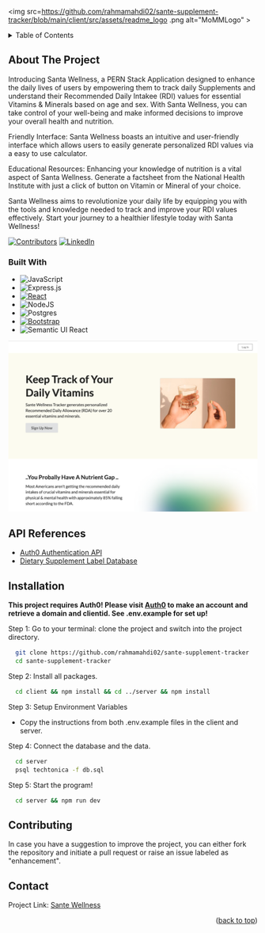 
<img src=https://github.com/rahmamahdi02/sante-supplement-tracker/blob/main/client/src/assets/readme_logo .png alt="MoMMLogo" >

<!-- TABLE OF CONTENTS -->
<details>
  <summary>Table of Contents</summary>
  <ol>
    <li>
      <a href="#about-the-project">About The Project</a>
      <ul>
        <li><a href="#built-with">Built With</a></li>
        <li><a href="api-reference">API Reference</a></li>
      </ul>
    </li>
        <li><a href="#installation">Installation</a></li>
    <!-- <li><a href="#usage">Usage</a></li>
    <li><a href="#roadmap">Roadmap</a></li> -->
    <li><a href="#contributing">Contributing</a></li>
    <li><a href="#contact">Contact</a></li>
    <li><a href="#acknowledgments">Acknowledgments</a></li>
  </ol>
</details>

<!-- ABOUT THE PROJECT -->

## About The Project


Introducing Santa Wellness, a PERN Stack Application designed to enhance the daily lives of users by empowering them to track daily Supplements and understand their Recommended Daily Intakee (RDI) values for essential Vitamins & Minerals based on age and sex. With Santa Wellness, you can take control of your well-being and make informed decisions to improve your overall health and nutrition.


Friendly Interface: Santa Wellness boasts an intuitive and user-friendly interface which allows users to easily generate personalized RDI values via a easy to use calculator. 

Educational Resources: Enhancing your knowledge of nutrition is a vital aspect of Santa Wellness. Generate a factsheet from the National Health Institute with just a click of button on Vitamin or Mineral of your choice.

Santa Wellness aims to revolutionize your daily life by equipping you with the tools and knowledge needed to track and improve your RDI values effectively. Start your journey to a healthier lifestyle today with Santa Wellness!

[![Contributors][contributors-shield]][contributors-url]
[![LinkedIn][linkedin-shield]][linkedin-url]

### Built With

- ![JavaScript](https://img.shields.io/badge/javascript-%23323330.svg?style=for-the-badge&logo=javascript&logoColor=%23F7DF1E)
- ![Express.js](https://img.shields.io/badge/express.js-%23404d59.svg?style=for-the-badge&logo=express&logoColor=%2361DAFB)
- [![React][React.js]][React-url]
- ![NodeJS](https://img.shields.io/badge/node.js-6DA55F?style=for-the-badge&logo=node.js&logoColor=white)
- ![Postgres](https://img.shields.io/badge/postgres-%23316192.svg?style=for-the-badge&logo=postgresql&logoColor=white)
- [![Bootstrap][Bootstrap.com]][Bootstrap-url]
- ![Semantic UI React](https://img.shields.io/badge/Semantic%20UI%20React-%2335BDB2.svg?style=for-the-badge&logo=SemanticUIReact&logoColor=white)

<img src="https://github.com/rahmamahdi02/sante-supplement-tracker/blob/main/client/src/assets/app_screenshot.png" />


<!-- API Reference -->

## API References
* [Auth0 Authentication API](https://auth0.com/docs/api/authentication)
* [Dietary Supplement Label Database](https://dsld.od.nih.gov/api-guide)

<!-- Installation -->

## Installation

**This project requires Auth0! Please visit [Auth0](https://auth0.com/) to make an account and retrieve a domain and clientid. See .env.example for set up!**

Step 1: Go to your terminal: clone the project and switch into the project directory.

```bash
  git clone https://github.com/rahmamahdi02/sante-supplement-tracker
  cd sante-supplement-tracker
```

Step 2: Install all packages.

```bash
  cd client && npm install && cd ../server && npm install
```

Step 3: Setup Environment Variables

- Copy the instructions from both .env.example files in the client and server.

Step 4: Connect the database and the data.

```bash
  cd server
  psql techtonica -f db.sql
```

Step 5: Start the program!

```bash
  cd server && npm run dev
```

<!-- CONTRIBUTING -->

## Contributing

In case you have a suggestion to improve the project, you can either fork the repository and initiate a pull request or raise an issue labeled as "enhancement".

<!-- CONTACT -->

## Contact

Project Link: [Sante Wellness](https://github.com/rahmamahdi02/sante-supplement-tracker)


<p align="right">(<a href="#about-the-project">back to top</a>)</p>

<!-- MARKDOWN LINKS & IMAGES -->

[contributors-shield]: https://img.shields.io/badge/Contributors-1-brightgreen?style=for-the-badge&logo=appveyor
[contributors-url]: https://github.com/rahmamahdi02/sante-supplement-tracker/graphs/contributors
[linkedin-shield]: https://img.shields.io/badge/linkedin-%230077B5.svg?style=for-the-badge&logo=linkedin&logoColor=white
[linkedin-url]: https://www.linkedin.com/in/rahmamahdi/
[React.js]: https://img.shields.io/badge/React-20232A?style=for-the-badge&logo=react&logoColor=61DAFB
[React-url]: https://reactjs.org/
[Bootstrap.com]: https://img.shields.io/badge/Bootstrap-563D7C?style=for-the-badge&logo=bootstrap&logoColor=white
[Bootstrap-url]: https://getbootstrap.com

